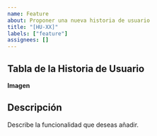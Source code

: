 ```yaml
---
name: Feature
about: Proponer una nueva historia de usuario
title: "[HU-XX]"
labels: ["feature"]
assignees: []
---
```

## Tabla de la Historia de Usuario
**Imagen**

## Descripción
Describe la funcionalidad que deseas añadir.